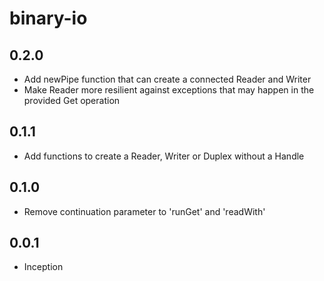 # binary-io

## 0.2.0

* Add newPipe function that can create a connected Reader and Writer
* Make Reader more resilient against exceptions that may happen in the provided Get operation

## 0.1.1

* Add functions to create a Reader, Writer or Duplex without a Handle

## 0.1.0

* Remove continuation parameter to 'runGet' and 'readWith'

## 0.0.1

* Inception
